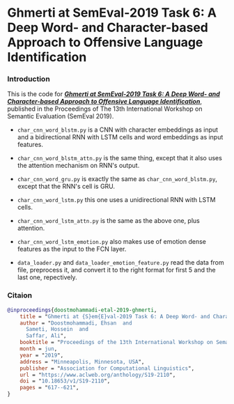 # Ghmerti at SemEval-2019 Task 6: A Deep Word- and Character-based Approach to Offensive Language Identification

### Introduction
This is the code for [***Ghmerti at SemEval-2019 Task 6: A Deep Word- and Character-based Approach to Offensive Language Identification***](https://www.aclweb.org/anthology/S19-2110/), published in the Proceedings of The 13th International Workshop on Semantic Evaluation (SemEval 2019).

- ```char_cnn_word_blstm.py``` is a CNN with character embeddings as input and a bidirectional RNN with LSTM cells and word embeddings as input features.

- ```char_cnn_word_blstm_attn.py``` is the same thing, except that it also uses the attention mechanism on RNN's output.

- ```char_cnn_word_gru.py``` is exactly the same as ```char_cnn_word_blstm.py```, except that the RNN's cell is GRU.

- ```char_cnn_word_lstm.py``` this one uses a unidirectional RNN with LSTM cells.

- ```char_cnn_word_lstm_attn.py``` is the same as the above one, plus attention.

- ```char_cnn_word_lstm_emotion.py``` also makes use of emotion dense features as the input to the FCN layer.

- ```data_loader.py``` and ```data_loader_emotion_feature.py``` read the data from file, preprocess it, and convert it to the right format for first 5 and the last one, repectively.

### Citaion
```bibtex
@inproceedings{doostmohammadi-etal-2019-ghmerti,
    title = "Ghmerti at {S}em{E}val-2019 Task 6: A Deep Word- and Character-based Approach to Offensive Language Identification",
    author = "Doostmohammadi, Ehsan  and
      Sameti, Hossein  and
      Saffar, Ali",
    booktitle = "Proceedings of the 13th International Workshop on Semantic Evaluation",
    month = jun,
    year = "2019",
    address = "Minneapolis, Minnesota, USA",
    publisher = "Association for Computational Linguistics",
    url = "https://www.aclweb.org/anthology/S19-2110",
    doi = "10.18653/v1/S19-2110",
    pages = "617--621",
}
```
